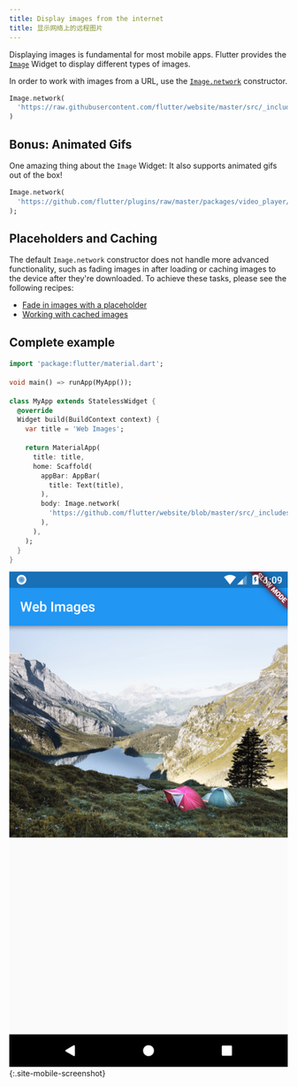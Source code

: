 ```yaml
---
title: Display images from the internet
title: 显示网络上的远程图片
---
```


Displaying images is fundamental for most mobile apps. Flutter provides the
[`Image`](https://docs.flutter.io/flutter/widgets/Image-class.html) Widget to
display different types of images.

In order to work with images from a URL, use the [`Image.network`](https://docs.flutter.io/flutter/widgets/Image/Image.network.html)
constructor.

<!-- skip -->
```dart
Image.network(
  'https://raw.githubusercontent.com/flutter/website/master/src/_includes/code/layout/lakes/images/lake.jpg',
)
```

## Bonus: Animated Gifs

One amazing thing about the `Image` Widget: It also supports animated gifs out
of the box!

<!-- skip -->
```dart
Image.network(
  'https://github.com/flutter/plugins/raw/master/packages/video_player/doc/demo_ipod.gif?raw=true',
);
```

## Placeholders and Caching

The default `Image.network` constructor does not handle more advanced
functionality, such as fading images in after loading or caching images
to the device after they're downloaded. To achieve these tasks, please see
the following recipes:

  * [Fade in images with a placeholder](/docs/cookbook/images/fading-in-images/)
  * [Working with cached images](/docs/cookbook/images/cached-images/)

## Complete example

```dart
import 'package:flutter/material.dart';

void main() => runApp(MyApp());

class MyApp extends StatelessWidget {
  @override
  Widget build(BuildContext context) {
    var title = 'Web Images';

    return MaterialApp(
      title: title,
      home: Scaffold(
        appBar: AppBar(
          title: Text(title),
        ),
        body: Image.network(
          'https://github.com/flutter/website/blob/master/src/_includes/code/layout/lakes/images/lake.jpg?raw=true',
        ),
      ),
    );
  }
}
```

![Network Image Demo](/images/cookbook/network-image.png){:.site-mobile-screenshot}
